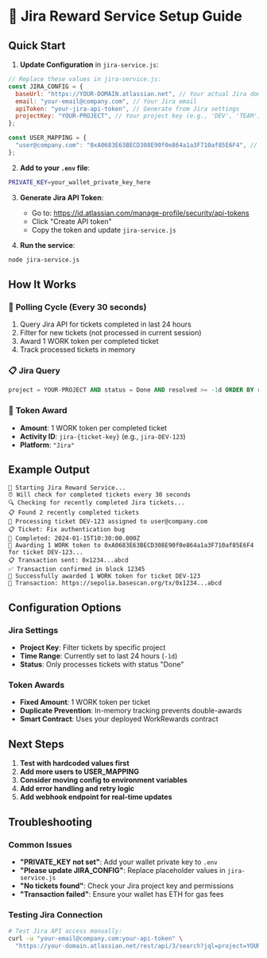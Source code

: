 # 🎯 Jira Reward Service Setup Guide

## Quick Start

1. **Update Configuration** in `jira-service.js`:

```javascript
// Replace these values in jira-service.js:
const JIRA_CONFIG = {
  baseUrl: "https://YOUR-DOMAIN.atlassian.net", // Your actual Jira domain
  email: "your-email@company.com", // Your Jira email
  apiToken: "your-jira-api-token", // Generate from Jira settings
  projectKey: "YOUR-PROJECT", // Your project key (e.g., 'DEV', 'TEAM')
};

const USER_MAPPING = {
  "user@company.com": "0xA0683E63BECD308E90f0e864a1a3F710af85E6F4", // Email → Wallet mapping
};
```

2. **Add to your `.env` file**:

```bash
PRIVATE_KEY=your_wallet_private_key_here
```

3. **Generate Jira API Token**:

   - Go to: https://id.atlassian.com/manage-profile/security/api-tokens
   - Click "Create API token"
   - Copy the token and update `jira-service.js`

4. **Run the service**:

```bash
node jira-service.js
```

## How It Works

### 🔄 **Polling Cycle (Every 30 seconds)**

1. Query Jira API for tickets completed in last 24 hours
2. Filter for new tickets (not processed in current session)
3. Award 1 WORK token per completed ticket
4. Track processed tickets in memory

### 📋 **Jira Query**

```sql
project = YOUR-PROJECT AND status = Done AND resolved >= -1d ORDER BY resolved DESC
```

### 🎁 **Token Award**

- **Amount**: 1 WORK token per completed ticket
- **Activity ID**: `jira-{ticket-key}` (e.g., `jira-DEV-123`)
- **Platform**: `"Jira"`

## Example Output

```
🚀 Starting Jira Reward Service...
⏰ Will check for completed tickets every 30 seconds
🔍 Checking for recently completed Jira tickets...
📋 Found 2 recently completed tickets
🎯 Processing ticket DEV-123 assigned to user@company.com
📋 Ticket: Fix authentication bug
📅 Completed: 2024-01-15T10:30:00.000Z
🔗 Awarding 1 WORK token to 0xA0683E63BECD308E90f0e864a1a3F710af85E6F4 for ticket DEV-123...
📋 Transaction sent: 0x1234...abcd
✅ Transaction confirmed in block 12345
🎉 Successfully awarded 1 WORK token for ticket DEV-123
🔗 Transaction: https://sepolia.basescan.org/tx/0x1234...abcd
```

## Configuration Options

### Jira Settings

- **Project Key**: Filter tickets by specific project
- **Time Range**: Currently set to last 24 hours (`-1d`)
- **Status**: Only processes tickets with status "Done"

### Token Awards

- **Fixed Amount**: 1 WORK token per ticket
- **Duplicate Prevention**: In-memory tracking prevents double-awards
- **Smart Contract**: Uses your deployed WorkRewards contract

## Next Steps

1. **Test with hardcoded values first**
2. **Add more users to USER_MAPPING**
3. **Consider moving config to environment variables**
4. **Add error handling and retry logic**
5. **Add webhook endpoint for real-time updates**

## Troubleshooting

### Common Issues

- **"PRIVATE_KEY not set"**: Add your wallet private key to `.env`
- **"Please update JIRA_CONFIG"**: Replace placeholder values in `jira-service.js`
- **"No tickets found"**: Check your Jira project key and permissions
- **"Transaction failed"**: Ensure your wallet has ETH for gas fees

### Testing Jira Connection

```bash
# Test Jira API access manually:
curl -u "your-email@company.com:your-api-token" \
  "https://your-domain.atlassian.net/rest/api/3/search?jql=project=YOUR-PROJECT"
```
